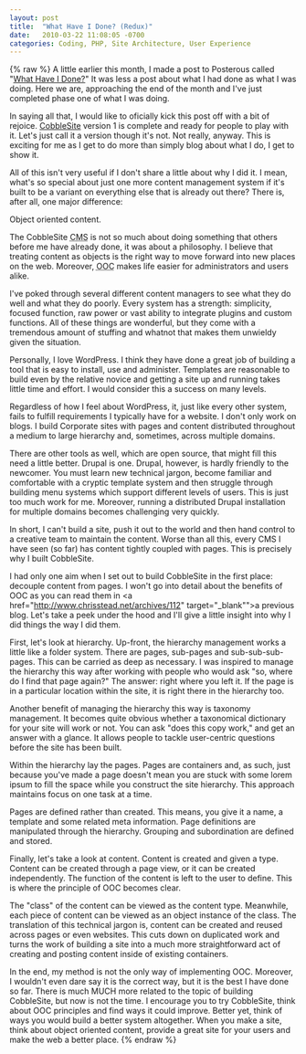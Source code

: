 ```yaml
---
layout: post
title:  "What Have I Done? (Redux)"
date:   2010-03-22 11:08:05 -0700
categories: Coding, PHP, Site Architecture, User Experience
---
```

{% raw %}
A little earlier this month, I made a post to Posterous called "<a href="http://chrisstead.posterous.com/what-have-i-done-18" taget="_blank">What Have I Done?</a>"  It was less a post about what I had done as what I was doing.  Here we are, approaching the end of the month and I've just completed phase one of what I was doing.

In saying all that, I would like to oficially kick this post off with a bit of rejoice.  <a href="http://cobblesite.chrisstead.net/" target="_blank">CobbleSite</a> version 1 is complete and ready for people to play with it.  Let's just call it a version though it's not. Not really, anyway.  This is exciting for me as I get to do more than simply blog about what I do, I get to show it.

All of this isn't very useful if I don't share a little about why I did it.  I mean, what's so special about just one more content management system if it's built to be a variant on everything else that is already out there?  There is, after all, one major difference:<!--more-->

Object oriented content.

The CobbleSite <acronym title="Content Management System">CMS</acronym> is not so much about doing something that others before me have already done, it was about a philosophy.  I believe that treating content as objects is the right way to move forward into new places on the web.  Moreover, <acronym title="Object Oriented Content">OOC</acronym> makes life easier for administrators and users alike.

I've poked through several different content managers to see what they do well and what they do poorly.  Every system has a strength: simplicity, focused function, raw power or vast ability to integrate plugins and custom functions.  All of these things are wonderful, but they come with a tremendous amount of stuffing and whatnot that makes them unwieldy given the situation.

Personally, I love WordPress.  I think they have done a great job of building a tool that is easy to install, use and administer.  Templates are reasonable to build even by the relative novice and getting a site up and running takes little time and effort.  I would consider this a success on many levels.

Regardless of how I feel about WordPress, it, just like every other system, fails to fulfill requirements I typically have for a website.  I don't only work on blogs.  I build Corporate sites with pages and content distributed throughout a medium to large hierarchy and, sometimes, across multiple domains.

There are other tools as well, which are open source, that might fill this need a little better.  Drupal is one.  Drupal, however, is hardly friendly to the newcomer.  You must learn new technical jargon, become familiar and comfortable with a cryptic template system and then struggle through building menu systems which support different levels of users.  This is just too much work for me.  Moreover, running a distributed Drupal installation for multiple domains becomes challenging very quickly.

In short, I can't build a site, push it out to the world and then hand control to a creative team to maintain the content.  Worse than all this, every CMS I have seen (so far) has content tightly coupled with pages.  This is precisely why I built CobbleSite.

I had only one aim when I set out to build CobbleSite in the first place: decouple content from pages.  I won't go into detail about the benefits of OOC as you can read them in <a href="http://www.chrisstead.net/archives/112" target="_blank"">a previous blog</a>.  Let's take a peek under the hood and I'll give a little insight into why I did things the way I did them.

First, let's look at hierarchy.  Up-front, the hierarchy management works a little like a folder system.  There are pages, sub-pages and sub-sub-sub-pages.  This can be carried as deep as necessary.  I was inspired to manage the hierarchy this way after working with people who would ask "so, where do I find that page again?"  The answer: right where you left it.  If the page is in a particular location within the site, it is right there in the hierarchy too.

Another benefit of managing the hierarchy this way is taxonomy management.  It becomes quite obvious whether a taxonomical dictionary for your site will work or not.  You can ask "does this copy work," and get an answer with a glance.  It allows people to tackle user-centric questions before the site has been built.

Within the hierarchy lay the pages.  Pages are containers and, as such, just because you've made a page doesn't mean you are stuck with some lorem ipsum to fill the space while you construct the site hierarchy.  This approach maintains focus on one task at a time.

Pages are defined rather than created.  This means, you give it a name, a template and some related meta information.  Page definitions are manipulated through the hierarchy.  Grouping and subordination are defined and stored.

Finally, let's take a look at content.  Content is created and given a type.  Content can be created through a page view, or it can be created independently.  The function of the content is left to the user to define.  This is where the principle of OOC becomes clear.

The "class" of the content can be viewed as the content type.  Meanwhile, each piece of content can be viewed as an object instance of the class.  The translation of this technical jargon is, content can be created and reused across pages or even websites.  This cuts down on duplicated work and turns the work of building a site into a much more straightforward act of creating and posting content inside of existing containers.

In the end, my method is not the only way of implementing OOC.  Moreover, I wouldn't even dare say it is the correct way, but it is the best I have done so far.  There is much MUCH more related to the topic of building CobbleSite, but now is not the time.  I encourage you to try CobbleSite, think about OOC principles and find ways it could improve.  Better yet, think of ways you would build a better system altogether.  When you make a site, think about object oriented content, provide a great site for your users and make the web a better place.
{% endraw %}
    